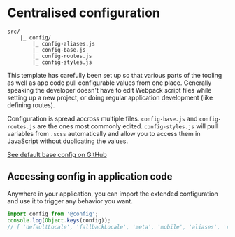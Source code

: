 
# Centralised configuration

```
src/
	|_ config/
		|_ config-aliases.js
		|_ config-base.js
		|_ config-routes.js
		|_ config-styles.js
```

This template has carefully been set up so that various parts of the tooling as well as app code pull configurable values from one place. Generally speaking the developer doesn't have to edit Webpack script files while setting up a new project, or doing regular application development (like defining routes).

Configuration is spread accross multiple files. `config-base.js` and `config-routes.js` are the ones most commonly edited. `config-styles.js` will pull variables from `.scss` automatically and allow you to access them in JavaScript without duplicating the values.

[See default base config on GitHub](https://github.com/Eiskis/bellevue/blob/master/src/config/config-base.js)

## Accessing config in application code

Anywhere in your application, you can import the extended configuration and use it to trigger any behavior you want.

```js
import config from '@config';
console.log(Object.keys(config));
// [ 'defaultLocale', 'fallbackLocale', 'meta', 'mobile', 'aliases', 'routes', 'styles', ... ]
```
